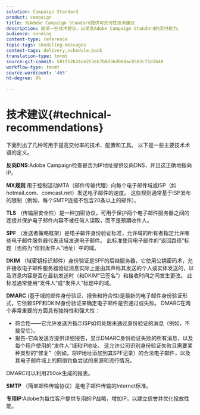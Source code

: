 ```yaml
---
solution: Campaign Standard
product: campaign
title: 为Adobe Campaign Standard提供可交付性技术建议
description: 阅读一些技术建议，以提高Adobe Campaign Standard的交付能力。
audience: sending
content-type: reference
topic-tags: sheduling-messages
context-tags: delivery,schedule,back
translation-type: tm+mt
source-git-commit: 501f52624ce253eb7b0d36d908ac8502cf1d3b48
workflow-type: tm+mt
source-wordcount: '465'
ht-degree: 0%

---
```



# 技术建议{#technical-recommendations}

下面列出了几种可用于提高交付率的技术、配置和工具。 以下是一些主要技术术语的定义。

**反向DNS**:Adobe Campaign检查是否为IP地址提供反向DNS，并且这正确地指向IP。

**MX规则** 用于控制活动MTA（邮件传输代理）向每个电子邮件域或ISP（如hotmail.com、comcast.net）发送电子邮件的速度。 这些规则通常基于ISP发布的限制（例如，每个SMTP连接不包含20条以上的邮件）。

**TLS** （传输层安全性）是一种加密协议，可用于保护两个电子邮件服务器之间的连接并保护电子邮件内容不被任何人读取，而不是预期收件人。

**SPF** （发送者策略框架）是电子邮件身份验证标准，允许域的所有者指定允许哪些电子邮件服务器代表该域发送电子邮件。 此标准使用电子邮件的“返回路径”标题（也称为“信封发件人”地址）中的域。

**DKIM** （域密钥标识邮件）身份验证是SPF的后继服务器，它使用公钥密码术，允许接收电子邮件服务器验证消息实际上是由其声称其发送的个人或实体发送的，以及消息内容是否在最初发送时（和DKIM“已签名”）和接收时间之间发生更改。 此标准通常使用“发件人”或“发件人”标题中的域。

**DMARC** (基于域的邮件身份验证、报告和符合性)是最新的电子邮件身份验证形式，它依赖SPF和DKIM身份验证来确定电子邮件是否通过或失败。 DMARC在两个非常重要的方面具有独特性和强大性：
* 符合性——它允许发送方指示ISP如何处理未通过身份验证的消息（例如，不接受它）。
* 报告-它向发送方提供详细报告，显示DMARC身份验证失败的所有消息，以及每个用户使用的“发件人”域和IP地址。 这允许公司识别身份验证失败且需要某种类型的“修复”（例如，将IP地址添加到其SPF记录）的合法电子邮件，以及其电子邮件域上的网络钓鱼尝试的来源和流行情况。

DMARC可以利用250ok生成的报表。

**SMTP** （简单邮件传输协议）是电子邮件传输的Internet标准。

**专用IP**:Adobe为每位客户提供专用的IP战略，增加IP，以建立信誉并优化投放性能。
